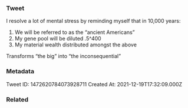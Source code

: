 ### Tweet
I resolve a lot of mental stress by reminding myself that in 10,000 years:

1) We will be referred to as the “ancient Americans”
2) My gene pool will be diluted .5^400
3) My material wealth distributed amongst the above

Transforms “the big” into “the inconsequential”

### Metadata
Tweet ID: 1472620784073928711
Created At: 2021-12-19T17:32:09.000Z

### Related

